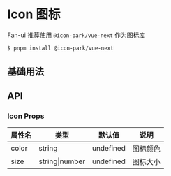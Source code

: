 # Icon 图标

Fan-ui 推荐使用 `@icon-park/vue-next` 作为图标库

```bash
$ pnpm install @icon-park/vue-next
```

## 基础用法

<demo vue="../example/icon/Basic.vue" />

## API

### Icon Props

| 属性名 | 类型           | 默认值    | 说明     |
| ------ | -------------- | --------- | -------- |
| color  | string         | undefined | 图标颜色 |
| size   | string\|number | undefined | 图标大小 |
